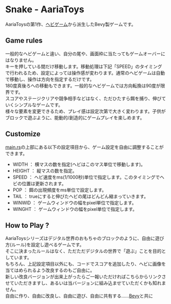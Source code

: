 # Snake - AariaToys
  AariaToysの第1作、[ヘビゲーム](https://github.com/marcusbuffett/bevy_snake)から派生したBevy製ゲームです。

## Game rules
一般的なヘビゲームと違い、自分の尾や、画面枠に当たってもゲームオーバーにはなりません。  
キーを押している間だけ移動します。移動処理は下記「SPEED」のタイミングで行われるため、設定によっては操作感が変わります。通常のヘビゲームは自動で移動し、操作は方向を指定するだけです。  
180度真後ろへの移動もできます。一般的なヘビゲームでは方向転換は90度が限界です。  
スコアやステージクリアや競争相手などはなく、ただひたすら餌を捕り、伸びていくシンプルなゲームです。  
様々な要素を変更できるため、プレイ感は設定次第で大きく変わります。子供がブロックで遊ぶように、能動的/創造的にゲームプレイを楽しめます。

## Customize
[main.rs](https://github.com/Aariar/snake/blob/main/src/main.rs)の上部にある以下の設定項目から、ゲーム設定を自由に調整することができます。

- WIDTH ： 横マスの数を指定(ヘビはこのマス単位で移動します)。
- HEIGHT ： 縦マスの数を指定。
- SPEED ： ヘビ速度をms(1/1000秒)単位で指定します。このタイミングでヘビの位置は更新されます。
- POP ： 餌の出現頻度をms単位で設定します。
- TAIL ： trueにすると伸びたヘビの尾はどんどん縮まっていきます。
- WINWID ： ゲームウィンドウの幅をpixel単位で指定します。
- WINGHT ： ゲームウィンドウの幅をpixel単位で指定します。

## How to Play ?
AariaToysシリーズはデジタル世界のおもちゃのブロックのように、自由に遊び方(ルール)を設定し遊べるゲームです。  
そこに決まったルールはなく、ただただデジタルの世界で「遊ぶ」ことを目的としています。  
もちろん、上記設定項目以外にも、コードでスコアを追加したり、ヘビに画像を当てはめられるよう改良するのもご自由に。  
新しい改良バージョンが出来上がったらご一報いただければこちらからリンクさせていただきますし、あるいは当バージョンに組み込ませていただくかも知れません。  
自由に作り、自由に改良し、自由に遊び、自由に共有する……[Bevy](https://bevyengine.org/)と共に
